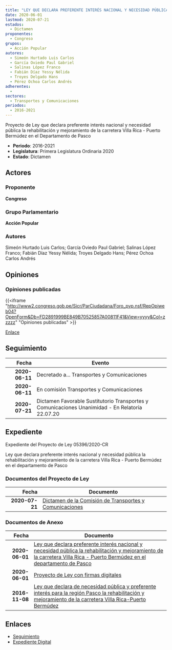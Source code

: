 ```yaml
---
title: "LEY QUE DECLARA PREFERENTE INTERÉS NACIONAL Y NECESIDAD PÚBLICA LA REHABILITACIÓN Y MEJORAMIENTO DE LA CARRETERA VILLA RICA - PUERTO BERMÚDEZ EN EL DEPARTAMENTO DE PASCO"
date: 2020-06-01
lastmod: 2020-07-21
estados: 
  - Dictamen
proponentes: 
  - Congreso
grupos: 
  - Acción Popular
autores: 
  - Simeón Hurtado Luis Carlos
  - García Oviedo Paul Gabriel
  - Salinas López Franco
  - Fabián Díaz Yessy Nélida
  - Troyes Delgado Hans
  - Pérez Ochoa Carlos Andrés
adherentes: 
  - 
sectores: 
  - Transportes y Comunicaciones
periodos: 
  - 2016-2021
---
```


Proyecto de Ley que declara preferente interés nacional y necesidad pública la rehabilitación y mejoramiento de la carretera Villa Rica - Puerto Bermúdez en el Departamento de Pasco

- **Periodo**: 2016-2021
- **Legislatura**: Primera Legislatura Ordinaria 2020
- **Estado**: Dictamen

## Actores

### Proponente

**Congreso**

### Grupo Parlamentario

**Acción Popular**

### Autores

Simeón Hurtado Luis Carlos; García Oviedo Paul Gabriel; Salinas López Franco; Fabián Díaz Yessy Nélida; Troyes Delgado Hans; Pérez Ochoa Carlos Andrés


## Opiniones

### Opiniones publicadas

{{<iframe "http://www2.congreso.gob.pe/Sicr/ParCiudadana/Foro_pvp.nsf/RepOpiweb04?OpenForm&Db=FD2891999BE849B70525857A00811F41&View=yyyy&Col=zzzzz" "Opiniones publicadas" >}}

[Enlace](http://www2.congreso.gob.pe/Sicr/ParCiudadana/Foro_pvp.nsf/RepOpiweb04?OpenForm&Db=FD2891999BE849B70525857A00811F41&View=yyyy&Col=zzzzz)

## Seguimiento

| Fecha | Evento |
|------:|--------|
| **2020-06-11** | Decretado a... Transportes y Comunicaciones|
| **2020-06-11** | En comisión Transportes y Comunicaciones|
| **2020-07-21** | Dictamen Favorable Sustitutorio Transportes y Comunicaciones Unanimidad - En Relatoría 22.07.20|


## Expediente

Expediente del Proyecto de Ley 05396/2020-CR

Ley que declara preferente interés nacional y necesidad pública la rehabilitación y mejoramiento de la carretera Villa Rica - Puerto Bermúdez en el departamento de Pasco


### Documentos del Proyecto de Ley

| Fecha | Documento |
|------:|--------|
| **2020-07-21** | [Dictamen de la Comisión de Transportes y Comunicaciones](http://www.leyes.congreso.gob.pe/Documentos/2016_2021/Dictamenes/Proyectos_de_Ley/00561DC23MAY20200721.pdf) |

### Documentos de Anexo

| Fecha | Documento |
|------:|--------|
| **2020-06-01** | [Ley que declara preferente interés nacional y necesidad pública la rehabilitación y mejoramiento de la carretera Villa Rica - Puerto Bermúdez en el departamento de Pasco](http://www.leyes.congreso.gob.pe/Documentos/2016_2021/Proyectos_de_Ley_y_de_Resoluciones_Legislativas/PL05396_20200601.pdf) |
| **2020-06-01** | [Proyecto de Ley con firmas digitales](http://www.leyes.congreso.gob.pe/Documentos/2016_2021/Proyectos_de_Ley_y_de_Resoluciones_Legislativas/Proyectos_Firmas_digitales/PL05396.pdf) |
| **2016-11-08** | [Ley que declara de necesidad pública y preferente interés para la región Pasco la rehabilitación y mejoramiento de la carretera Villa Rica-Puerto Bermúdez](http://www.leyes.congreso.gob.pe/Documentos/2016_2021/Proyectos_de_Ley_y_de_Resoluciones_Legislativas/PL0056120161108.pdf) |

## Enlaces 

- [Seguimiento](http://www2.congreso.gob.pehttp://www2.congreso.gob.pe/Sicr/TraDocEstProc/CLProLey2016.nsf/f7fff46988ca05b1052578e100829cc7/e5568349cad304f70525857a00830856?OpenDocument)
- [Expediente Digital](http://www2.congreso.gob.pehttp://www2.congreso.gob.pe/Sicr/TraDocEstProc/CLProLey2016.nsf/f7fff46988ca05b1052578e100829cc7/e5568349cad304f70525857a00830856?OpenDocument&Click=05257FB7005EB655.eb71d0cf91d8294e05256cdf006b5706/$Body/0.1C6C)
